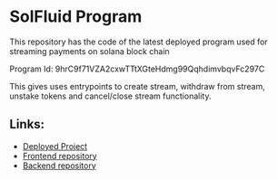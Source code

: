 # SolFluid Program 

This repository has the code of the latest deployed program used for streaming payments on solana block chain

Program Id: 9hrC9f71VZA2cxwTTtXGteHdmg99QqhdimvbqvFc297C

This gives uses entrypoints to create stream, withdraw from stream, unstake tokens and cancel/close stream functionality.

## Links:
- [Deployed Project](https://solfluid.netlify.com/)
- [Frontend repository](https://github.com/Solfluid/solfluid_frontend)
- [Backend repository](https://github.com/Solfluid/solfluid_backend)
